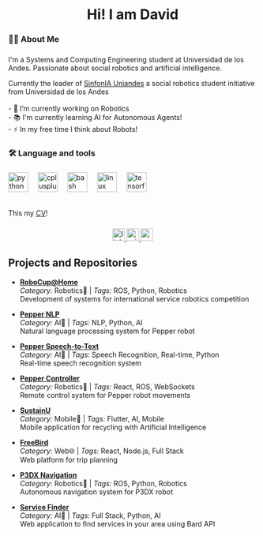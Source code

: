 ###

<h1 align="center">Hi! I am David</h1>

###

<h3 align="left">👩‍💻  About Me</h3>

###

<p align="left">I'm a Systems and Computing Engineering student at Universidad de los Andes. Passionate about social robotics and artificial intelligence. 
  
  Currently the leader of [SinfonIA Uniandes](https://sinfoniauniandes.github.io/SinfonIA-web/home) a social robotics student initiative from Universidad de los Andes
  <br><br>- 🔭 I’m currently working on Robotics<br>- 📚 I'm currently learning AI for Autonomous Agents!<br>- ⚡ In my free time I think about Robots!</p>

###

<h3 align="left">🛠 Language and tools</h3>

###

<div align="left">
  <img src="https://cdn.jsdelivr.net/gh/devicons/devicon/icons/python/python-original.svg" height="40" alt="python logo"  />
  <img width="12" />
  <img src="https://cdn.jsdelivr.net/gh/devicons/devicon/icons/cplusplus/cplusplus-original.svg" height="40" alt="cplusplus logo"  />
  <img width="12" />
  <img src="https://cdn.jsdelivr.net/gh/devicons/devicon/icons/bash/bash-original.svg" height="40" alt="bash logo"  />
  <img width="12" />
  <img src="https://cdn.jsdelivr.net/gh/devicons/devicon/icons/linux/linux-original.svg" height="40" alt="linux logo"  />
  <img width="12" />
  <img src="https://cdn.jsdelivr.net/gh/devicons/devicon/icons/tensorflow/tensorflow-original.svg" height="40" alt="tensorflow logo"  />
</div>

<br/>

 This my [CV](https://github.com/dcuevasa/dcuevasa/blob/main/Curriculum%20Vitae.pdf)!

###

<div align="center">
  <a href="https://www.linkedin.com/in/cuevasadavid/" target="_blank">
    <img src="https://img.shields.io/static/v1?message=LinkedIn&logo=linkedin&label=&color=0077B5&logoColor=white&labelColor=&style=for-the-badge" height="25" alt="linkedin logo"  />
  </a>
  <a href="mailto:d.cuevas@uniandes.edu.co" target="_blank">
    <img src="https://img.shields.io/static/v1?message=Outlook&logo=microsoft-outlook&label=&color=0078D4&logoColor=white&labelColor=&style=for-the-badge" height="25" alt="microsoft-outlook logo"  />
  </a>
  <a href="mailto:cuevasadavid@gmail.com" target="_blank">
    <img src="https://img.shields.io/static/v1?message=Gmail&logo=gmail&label=&color=D14836&logoColor=white&labelColor=&style=for-the-badge" height="25" alt="gmail logo"  />
  </a>
</div>


## Projects and Repositories

- **[RoboCup@Home](https://github.com/SinfonIAUniandes/task_utilities)**  
  *Category:* Robotics🤖 | *Tags:* ROS, Python, Robotics  
  Development of systems for international service robotics competition  

- **[Pepper NLP](https://github.com/SinfonIAUniandes/speech_utilities)**  
  *Category:* AI🧠 | *Tags:* NLP, Python, AI  
  Natural language processing system for Pepper robot  

- **[Pepper Speech-to-Text](https://github.com/SinfonIAUniandes/speech_utilities)**  
  *Category:* AI🧠 | *Tags:* Speech Recognition, Real-time, Python  
  Real-time speech recognition system  

- **[Pepper Controller](https://github.com/SinfonIAUniandes/web-remote-controller)**  
  *Category:* Robotics🤖  | *Tags:* React, ROS, WebSockets  
  Remote control system for Pepper robot movements  

- **[SustainU](https://github.com/ISIS3510-Team14/Flutter)**  
  *Category:* Mobile📱 | *Tags:* Flutter, AI, Mobile  
  Mobile application for recycling with Artificial Intelligence  

- **[FreeBird](https://github.com/dcuevasa/FreeBird-Front)**  
  *Category:* Web🌐  | *Tags:* React, Node.js, Full Stack  
  Web platform for trip planning  

- **[P3DX Navigation](https://github.com/dcuevasa/P3DX-Navigation)**  
  *Category:* Robotics🤖 | *Tags:* ROS, Python, Robotics  
  Autonomous navigation system for P3DX robot  

- **[Service Finder](https://github.com/dcuevasa/serviceFinder)**  
  *Category:* AI🧠 | *Tags:* Full Stack, Python, AI  
  Web application to find services in your area using Bard API  

